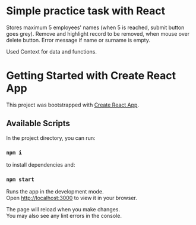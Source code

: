 # Simple practice task with React

Stores maximum 5 employees' names (when 5 is reached, submit button goes grey).
Remove and highlight record to be removed, when mouse over delete button.
Error message if name or surname is empty.

Used Context for data and functions.

# Getting Started with Create React App

This project was bootstrapped with [Create React App](https://github.com/facebook/create-react-app).

## Available Scripts

In the project directory, you can run:

### `npm i`

to install dependencies and:

### `npm start`

Runs the app in the development mode.\
Open [http://localhost:3000](http://localhost:3000) to view it in your browser.

The page will reload when you make changes.\
You may also see any lint errors in the console.

